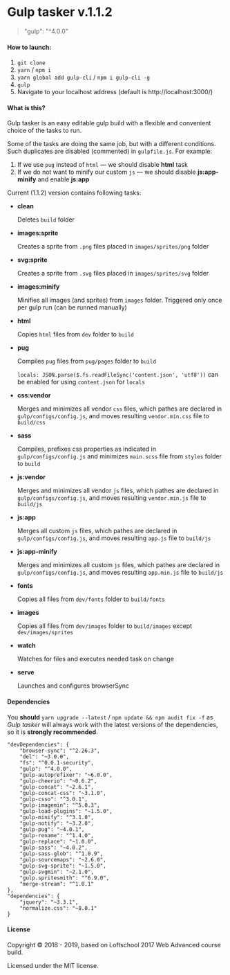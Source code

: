 # Gulp tasker v.1.1.2
> "gulp": "^4.0.0"

#### How to launch:

1. ```git clone```
2. ```yarn``` / ```npm i```
3. ```yarn global add gulp-cli``` / ```npm i gulp-cli -g```
4. ```gulp```
5. Navigate to your localhost address
(default is http://localhost:3000/)

#### What is this?
Gulp tasker is an easy editable gulp build with a flexible and convenient choice of the tasks to run.

Some of the tasks are doing the same job, but with a different conditions. Such duplicates are disabled (commented) in ```gulpfile.js```.
For example:
1. If we use ```pug``` instead of ```html``` — we should disable **html** task
2. If we do not want to minify our custom ```js``` — we should disable **js:app-minify** and enable **js:app**

Current (1.1.2) version contains following tasks:
* **clean**

  Deletes ```build``` folder

* **images:sprite**

  Creates a sprite from ```.png``` files placed in ```images/sprites/png``` folder

* **svg:sprite**

  Creates a sprite from ```.svg``` files placed in ```images/sprites/svg``` folder

* **images:minify**
  
    Minifies all images (and sprites) from ```images``` folder. Triggered only once per gulp run (can be runned manually)

* **html**

  Copies ```html``` files from ```dev``` folder to ```build```

* **pug**

  Compiles ```pug``` files from ```pug/pages``` folder to ```build```
  
  ```locals: JSON.parse($.fs.readFileSync('content.json', 'utf8'))``` can be enabled for using ```content.json``` for ```locals```

* **css:vendor**

  Merges and minimizes all vendor ```css``` files, which pathes are declared in ```gulp/configs/config.js```, and moves resulting ```vendor.min.css``` file to ```build/css```

* **sass**

  Compiles, prefixes css properties as indicated in ```gulp/configs/config.js``` and minimizes ```main.scss``` file from ```styles``` folder to ```build```

* **js:vendor**

  Merges and minimizes all vendor ```js``` files, which pathes are declared in ```gulp/configs/config.js```, and moves resulting ```vendor.min.js``` file to ```build/js```

* **js:app**

  Merges all custom ```js``` files, which pathes are declared in ```gulp/configs/config.js```, and moves resulting ```app.js``` file to ```build/js```

* **js:app-minify**

  Merges and minimizes all custom ```js``` files, which pathes are declared in ```gulp/configs/config.js```, and moves resulting ```app.min.js``` file to ```build/js```

* **fonts**

  Copies all files from ```dev/fonts``` folder to ```build/fonts```

* **images**

  Copies all files from ```dev/images``` folder to ```build/images``` except ```dev/images/sprites```

* **watch**

  Watches for files and executes needed task on change

* **serve**

  Launches and configures browserSync
  
#### Dependencies
You **should** ```yarn upgrade --latest``` / ```npm update && npm audit fix -f``` as *Gulp tasker* will always work with the latest versions of the dependencies, so it is **strongly recommended**.

```
"devDependencies": {
    "browser-sync": "^2.26.3",
    "del": "~3.0.0",
    "fs": "^0.0.1-security",
    "gulp": "^4.0.0",
    "gulp-autoprefixer": "~6.0.0",
    "gulp-cheerio": "~0.6.2",
    "gulp-concat": "~2.6.1",
    "gulp-concat-css": "~3.1.0",
    "gulp-csso": "^3.0.1",
    "gulp-imagemin": "^5.0.3",
    "gulp-load-plugins": "~1.5.0",
    "gulp-minify": "^3.1.0",
    "gulp-notify": "~3.2.0",
    "gulp-pug": "~4.0.1",
    "gulp-rename": "^1.4.0",
    "gulp-replace": "~1.0.0",
    "gulp-sass": "~4.0.2",
    "gulp-sass-glob": "^1.0.9",
    "gulp-sourcemaps": "~2.6.0",
    "gulp-svg-sprite": "~1.5.0",
    "gulp-svgmin": "~2.1.0",
    "gulp.spritesmith": "^6.9.0",
    "merge-stream": "^1.0.1"
},
"dependencies": {
    "jquery": "~3.3.1",
    "normalize.css": "~8.0.1"
}
```

#### License
Copyright © 2018 - 2019, based on Loftschool 2017 Web Advanced course build.

Licensed under the MIT license.